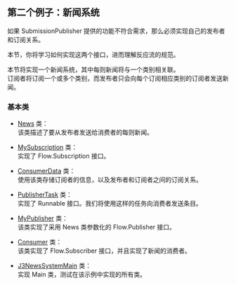 ## 第二个例子：新闻系统
如果 SubmissionPublisher 提供的功能不符合需求，那么必须实现自己的发布者和订阅关系。

本节，你将学习如何实现这两个接口，进而理解反应流的规范。  

本节将实现一个新闻系统，其中每则新闻将与一个类别相关联。  
订阅者将订阅一个或多个类别，而发布者只会向每个订阅相应类别的订阅者发送新闻。

### 基本类
-	[News](example2/News.java) 类：  
该类描述了要从发布者发送给消费者的每则新闻。

-	[MySubscription](example2/MySubscription.java) 类：  
实现了 Flow.Subscription 接口。
-	[ConsumerData](example2/ConsumerData.java) 类：  
使用该类存储订阅者的信息，以及发布者和订阅者之间的订阅关系。
-	[PublisherTask](example2/PublisherTask.java) 类：  
实现了 Runnable 接口。我们将使用这样的任务向消费者发送条目。
-	[MyPublisher](example2/MyPublisher.java) 类：  
该类实现了采用 News 类参数化的 Flow.Publisher 接口。
-	[Consumer](example2/Consumer.java) 类：  
该类实现了 Flow.Subscriber 接口，并且实现了新闻的消费者。
-	[J3NewsSystemMain](example2/J3NewsSystemMain.java) 类：  
实现 Main 类，测试在该示例中实现的所有类。
